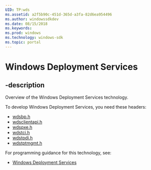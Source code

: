 ```yaml
---
UID: TP:wds
ms.assetid: a2f5b90c-451d-365d-a3fa-82d6ea954496
ms.author: windowssdkdev
ms.date: 08/15/2018
ms.keywords: 
ms.prod: windows
ms.technology: windows-sdk
ms.topic: portal
---
```


# Windows Deployment Services

## -description

Overview of the Windows Deployment Services technology.

To develop Windows Deployment Services, you need these headers:

 * [wdsbp.h](../wdsbp/index.md)
 * [wdsclientapi.h](../wdsclientapi/index.md)
 * [wdspxe.h](../wdspxe/index.md)
 * [wdstci.h](../wdstci/index.md)
 * [wdstpdi.h](../wdstpdi/index.md)
 * [wdstptmgmt.h](../wdstptmgmt/index.md)

For programming guidance for this technology, see:
* [Windows Deployment Services](/windows/desktop/wds)

